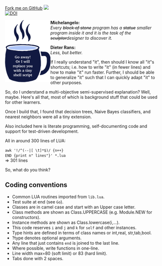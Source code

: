 <span id="forkongithub"><a href="https://github.com/timm/shortr">Fork me on GitHub</a></span>
<a href="https://github.com/timm/shortr/actions/workflows/tests.yml"><img src="https://github.com/timm/shortr/actions/workflows/tests.yml/badge.svg"></a><br><a 
href="https://zenodo.org/badge/latestdoi/206205826"> <img src="https://zenodo.org/badge/206205826.svg" alt="DOI"></a>

<p> <img width=150 align=left src="https://raw.githubusercontent.com/timm/shortr/master/docs/img/cup.png">
<b>Michelangelo:</b><br>
<em>Every <strike>block of stone</strike> program  has a <strike>statue</strike> smaller program inside it and it is the task of the 
<strike>sculptor</strike>designer to discover it.</em>

<b>Dieter Rans:</b><br><em>Less, but better.</em>

If I really understand "it", then should I  know all "it"s shortcuts; i.e. how
to write "it" (in fewer lines) and how to make "it" run faster.
Further, I should be able to generalize "it" such that I can quickly
adapt "it" to other purposes.

So, do I understand a multi-objective semi-supervised explanation?
Well, maybe. Here's all that, most of which is
background stuff that could be used for other learners.  

Once
I build that, I found that decision trees, Naive Bayes classifiers,
and nearest neighbors were all a tiny extension. 

Also included here
is literate programming, self-documenting code and support for
test-driven development. 

All in around 300 lines of LUA: <br>

`awk '!/^(--|[ \t]*$)/ {n++}`   
`END {print n" lines"}' *.lua`  
=> 301 lines
     
So, what do you think?

## Coding conventions 
- Common LUA routines imported from `lib.lua`.
- Test suite at end (see `Go`).
- Classes are in camel case and  start with an Upper case letter. 
- Class methods are shown as Class.UPPERCASE (e.g. Module.NEW for constructors).
- Instance methods are shown as Class.lowercase(i,...).
- This code reserves `i` and `j` and `k` for `self` and other instances.
- Type hints are defined in terms of class names or  int,real, str,tab,bool.
-  ?type denotes optional arguments.
- Any line that just contains `end` is joined to the last line.
- Where possible, write functions in one-line.
- Line width max=80 (soft limit) or 83 (hard limit). 
- Tabs done with 2 spaces.
